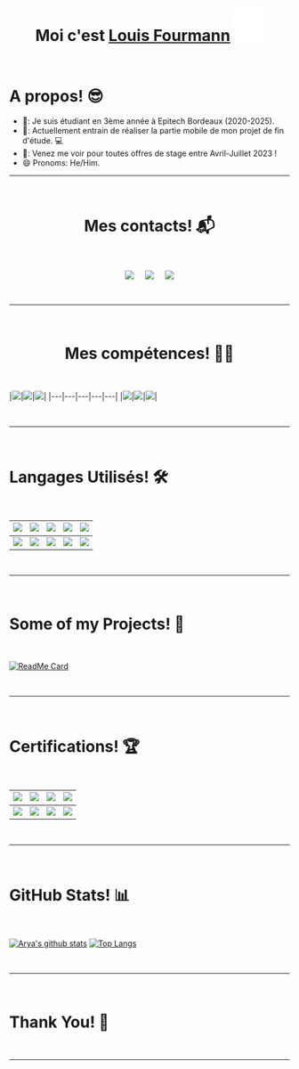 <h1 align="center">Moi c'est <a href="https://github.com/LouisFourmann">Louis Fourmann<a><img src="https://github.com/Kathryn-Jie/Kathryn-Jie/blob/main/wave.gif" width="60px"/></h1>
<Br>
<h1>A propos! 😎</h1>

- 🏫: Je suis étudiant en 3ème année à Epitech Bordeaux (2020-2025).
- 🌱: Actuellement entrain de réaliser la partie mobile de mon projet de fin d'étude. 💻
- 💬: Venez me voir pour toutes offres de stage entre Avril-Juillet 2023 !
- 😄  Pronoms: He/Him.

<hr>
<Br>
<h1 align="center">Mes contacts! 📬</h1>
<Br>
<p align="center">
<a href="https://www.linkedin.com/in/louis-fourmann-461909207/" target="blank"><img align="center" src="https://img.shields.io/badge/Louis Fourmann-0077B5?style=for-the-badge&logo=linkedin&logoColor=white" /></a> &nbsp;&nbsp;&nbsp;  <a href="mailto:louisfrmnn@gmail.com" target="blank"><img align="center" src="https://img.shields.io/badge/louisfrmnn@gmail.com-D14836?style=for-the-badge&logo=gmail&logoColor=white" /></a>    &nbsp;&nbsp;&nbsp;       <a href="https://www.github.com/LouisFourmann" target="blank"><img align="center" src="https://img.shields.io/badge/LouisFourmann-100000?style=for-the-badge&logo=github&logoColor=white" /></a>
</p>
  
<Br>
<hr>
<Br>
<h1 align="center">Mes compétences! 🤸‍♂</h1>
<Br>
  
  
|![](https://img.shields.io/badge/Travail%20d'Equipe-brightgreen?style=for-the-badge)|![](https://img.shields.io/badge/Auto%20Didacte-brightgreen?style=for-the-badge)|![](https://img.shields.io/badge/Gestion%20De%20Projet-brightgreen?style=for-the-badge)|
|---|---|---|---|---|
|![](https://img.shields.io/badge/Programmation%20Algorithmique-blue?style=for-the-badge)|![](https://img.shields.io/badge/Programmation%20Système-blue?style=for-the-badge)|![](https://img.shields.io/badge/Et%20plus%20Encore!-yellow?style=for-the-badge)|
  
  
<Br>
<hr>
<Br>
<h1>Langages Utilisés! 🛠️</h1>
<Br>
 
|![](https://img.shields.io/badge/Python-FFD43B?style=for-the-badge&logo=python&logoColor=darkgreen)|![](https://img.shields.io/badge/TensorFlow-FF6F00?style=for-the-badge&logo=TensorFlow&logoColor=white)|![](https://img.shields.io/badge/scikit_learn-F7931E?style=for-the-badge&logo=scikit-learn&logoColor=white)|![](https://img.shields.io/badge/Keras-D00000?style=for-the-badge&logo=Keras&logoColor=white)|![](https://img.shields.io/badge/Jupyter-F37626.svg?&style=for-the-badge&logo=Jupyter&logoColor=white)|
|---|---|---|---|---|
|![](https://img.shields.io/badge/conda-342B029.svg?&style=for-the-badge&logo=anaconda&logoColor=white)|![](https://img.shields.io/badge/Pandas-2C2D72?style=for-the-badge&logo=pandas&logoColor=white)|![](https://img.shields.io/badge/Numpy-777BB4?style=for-the-badge&logo=numpy&logoColor=white)|![](https://img.shields.io/badge/Plotly-239120?style=for-the-badge&logo=plotly&logoColor=white)|![](https://img.shields.io/badge/And%20More!-yellow?style=for-the-badge)|
  

<Br>
<hr>
<Br>
<h1>Some of my Projects! 🎨</h1>
<Br>
  
[![ReadMe Card](https://github-readme-stats.vercel.app/api/pin/?username=Aryagm&repo=California_Housing_Prices)](https://github.com/Aryagm/California_Housing_Prices)

<Br>
<hr>
<Br>
<h1>Certifications! 🏆</h1>
<Br>
  
|[![](https://img.shields.io/badge/Introduction%20to%20Python-red?style=for-the-badge)](https://raw.githubusercontent.com/Aryagm/Aryagm/main/Certificates/Introduction%20to%20Python-1.jpg)|[![](https://img.shields.io/badge/Intermediate%20Python-blue?style=for-the-badge)](https://raw.githubusercontent.com/Aryagm/Aryagm/main/Certificates/Intermediate%20Python-1.jpg)|[![](https://img.shields.io/badge/Machine%20Learning%20for%20Everyone-green?style=for-the-badge)](https://raw.githubusercontent.com/Aryagm/Aryagm/main/Certificates/Machine%20Learning%20for%20Everyone-1.jpg)|[![](https://img.shields.io/badge/Data%20Science%20Toolbox%20-I-orange?style=for-the-badge)](https://github.com/Aryagm/Aryagm/blob/main/Certificates/Data%20Science%20Toolbox%20-%20I-1.jpg)|
|---|---|---|---|
|[![](https://img.shields.io/badge/Data%20Science%20Toolbox%20-II-orange?style=for-the-badge)](https://github.com/Aryagm/Aryagm/blob/main/Certificates/Data%20Science%20Toolbox%20-%20II-1.jpg)|[![](https://img.shields.io/badge/Statistical%20Thinking%20in%20Python-purple?style=for-the-badge)](https://raw.githubusercontent.com/Aryagm/Aryagm/main/Certificates/Statistical%20Thinking%20in%20Python-1.jpg)|[![](https://img.shields.io/badge/Supervized%20Learning%20with%20Sklearn-red?style=for-the-badge)](https://raw.githubusercontent.com/Aryagm/Aryagm/main/Certificates/Supervized%20Learning%20with%20Scikit-Learn-1.jpg)|[![](https://img.shields.io/badge/More%20on%20the%20Way!-yellow?style=for-the-badge)](https://github.com/Aryagm)|
  
 

<Br>
<hr>
<Br>
<h1>GitHub Stats! 📊</h1>
<Br>
  
[![Arya's github stats](https://github-readme-stats.vercel.app/api?username=Aryagm&show_icons=true&theme=merko)](https://github.com/Aryagm/github-readme-stats) [![Top Langs](https://github-readme-stats.vercel.app/api/top-langs/?username=Aryagm&layout=compact&theme=merko)](https://github.com/Aryagm/github-readme-stats)

 
<Br>
<hr>
<Br>
<h1>Thank You! 🤵 </h1>
<Br>

------